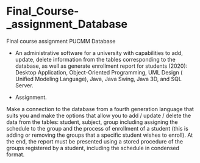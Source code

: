 # Final_Course-_assignment_Database
Final course assignment PUCMM Database

- An administrative software for a university with capabilities to add, update, delete information from the tables corresponding to the database, as well as generate enrollment report for students (2020): Desktop Application, Object-Oriented Programming, UML Design ( Unified Modeling Language), Java, Java Swing, Java 3D, and SQL Server. 

- Assignment.

Make a connection to the database from a fourth generation language that suits you and make the options that allow you to add / update / delete the data from the tables: student, subject, group including assigning the schedule to the group and the process of enrollment of a student (this is adding or removing the groups that a specific student wishes to enroll). At the end, the report must be presented using a stored procedure of the groups registered by a student, including the schedule in condensed format.
